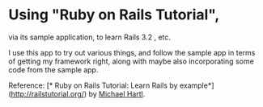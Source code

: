 

# Using  "Ruby on Rails Tutorial",
 via its sample application,
 to learn Rails 3.2 , etc.

I use this app to try out various things,
and follow the sample app in terms of getting
my framework right, along with maybe also
incorporating some code from the sample app.

Reference:
[* Ruby on Rails Tutorial: Learn Rails by example*] (http://railstutorial.org/)
by [Michael Hartl](http://michaelhartl.com/).


